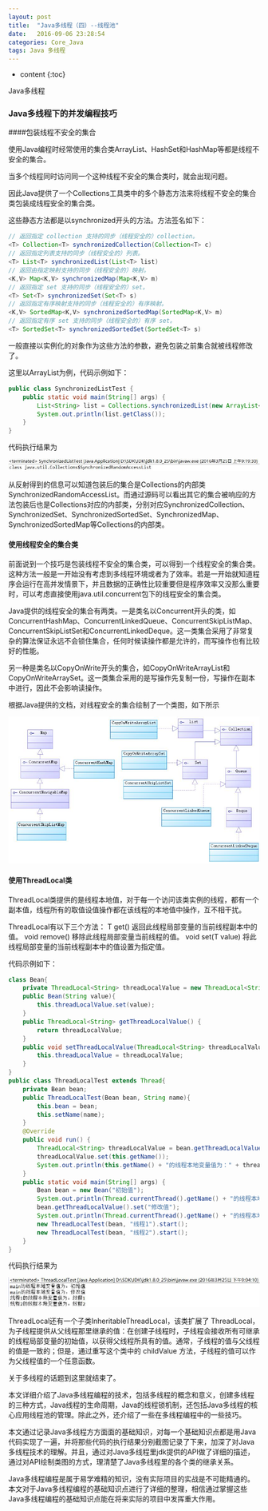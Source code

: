```yaml
---
layout: post
title:  "Java多线程（四）--线程池"
date:   2016-09-06 23:28:54
categories: Core_Java
tags: Java 多线程
---
```


* content
{:toc}

Java多线程




### Java多线程下的并发编程技巧

####包装线程不安全的集合

使用Java编程时经常使用的集合类ArrayList、HashSet和HashMap等都是线程不安全的集合。

当多个线程同时访问同一个这种线程不安全的集合类时，就会出现问题。

因此Java提供了一个Collections工具类中的多个静态方法来将线程不安全的集合类包装成线程安全的集合类。

这些静态方法都是以synchronized开头的方法。方法签名如下：

```java
// 返回指定 collection 支持的同步（线程安全的）collection。
<T> Collection<T> synchronizedCollection(Collection<T> c) 
// 返回指定列表支持的同步（线程安全的）列表。
<T> List<T> synchronizedList(List<T> list) 
// 返回由指定映射支持的同步（线程安全的）映射。
<K,V> Map<K,V> synchronizedMap(Map<K,V> m) 
// 返回指定 set 支持的同步（线程安全的）set。
<T> Set<T> synchronizedSet(Set<T> s) 
// 返回指定有序映射支持的同步（线程安全的）有序映射。
<K,V> SortedMap<K,V> synchronizedSortedMap(SortedMap<K,V> m) 
// 返回指定有序 set 支持的同步（线程安全的）有序 set。
<T> SortedSet<T> synchronizedSortedSet(SortedSet<T> s) 
```

一般直接以实例化的对象作为这些方法的参数，避免包装之前集合就被线程修改了。

这里以ArrayList为例，代码示例如下：

```java
public class SynchronizedListTest {
	public static void main(String[] args) {
		List<String> list = Collections.synchronizedList(new ArrayList<String>());
		System.out.println(list.getClass());
	}
}
```

代码执行结果为

![Collections.jpg](/images/Core_Java/JavaThread5/Collections.jpg)


从反射得到的信息可以知道包装后的集合是Collections的内部类SynchronizedRandomAccessList。而通过源码可以看出其它的集合被响应的方法包装后也是Collections对应的内部类，分别对应SynchronizedCollection、SynchronizedSet、SynchronizedSortedSet、SynchronizedMap、SynchronizedSortedMap等Collections的内部类。

#### 使用线程安全的集合类

前面说到一个技巧是包装线程不安全的集合类，可以得到一个线程安全的集合类。这种方法一般是一开始没有考虑到多线程环境或者为了效率。若是一开始就知道程序会运行在高并发情景下，并且数据的正确性比较重要但是程序效率又没那么重要时，可以考虑直接使用java.util.concurrent包下的线程安全的集合类。

Java提供的线程安全的集合有两类。一是类名以Concurrent开头的类，如ConcurrentHashMap、ConcurrentLinkedQueue、ConcurrentSkipListMap、ConcurrentSkipListSet和ConcurrentLinkedDeque。这一类集合采用了非常复杂的算法保证永远不会锁住集合，任何时候读操作都是允许的，而写操作也有比较好的性能。

另一种是类名以CopyOnWrite开头的集合，如CopyOnWriteArrayList和CopyOnWriteArraySet。这一类集合采用的是写操作先复制一份，写操作在副本中进行，因此不会影响读操作。

根据Java提供的文档，对线程安全的集合绘制了一个类图，如下所示

![ConcurrentCollection.jpg](/images/Core_Java/JavaThread5/ConcurrentCollection.jpg)

#### 使用ThreadLocal类

ThreadLocal类提供的是线程本地值，对于每一个访问该类实例的线程，都有一个副本值，线程所有的取值设值操作都在该线程的本地值中操作，互不相干扰。

ThreadLocal有以下三个方法：
T get() 返回此线程局部变量的当前线程副本中的值。
void remove() 移除此线程局部变量当前线程的值。
void set(T value) 将此线程局部变量的当前线程副本中的值设置为指定值。

代码示例如下：

```java
class Bean{
	private ThreadLocal<String> threadLocalValue = new ThreadLocal<String>();
	public Bean(String value){
		this.threadLocalValue.set(value);
	}
	public ThreadLocal<String> getThreadLocalValue() {
		return threadLocalValue;
	}
	public void setThreadLocalValue(ThreadLocal<String> threadLocalValue) {
		this.threadLocalValue = threadLocalValue;
	}
}
public class ThreadLocalTest extends Thread{
	private Bean bean;
	public ThreadLocalTest(Bean bean, String name){
		this.bean = bean;
		this.setName(name);
	}
	@Override
	public void run() {
		ThreadLocal<String> threadLocalValue = bean.getThreadLocalValue();
		threadLocalValue.set(this.getName());
		System.out.println(this.getName() + "的线程本地变量值为：" + threadLocalValue.get());
	}
	public static void main(String[] args) {
		Bean bean = new Bean("初始值");
		System.out.println(Thread.currentThread().getName() + "的线程本地变量值为：" + bean.getThreadLocalValue().get());
		bean.getThreadLocalValue().set("修改值");
		System.out.println(Thread.currentThread().getName() + "的线程本地变量值为：" + bean.getThreadLocalValue().get());
		new ThreadLocalTest(bean, "线程1").start();
		new ThreadLocalTest(bean, "线程2").start();
	}
}
```

代码执行结果为

![ThreadLocal.jpg](/images/Core_Java/JavaThread5/ThreadLocal.jpg)

ThreadLocal还有一个子类InheritableThreadLocal，该类扩展了 ThreadLocal，为子线程提供从父线程那里继承的值：在创建子线程时，子线程会接收所有可继承的线程局部变量的初始值，以获得父线程所具有的值。通常，子线程的值与父线程的值是一致的；但是，通过重写这个类中的 childValue 方法，子线程的值可以作为父线程值的一个任意函数。

 
关于多线程的话题到这里就结束了。

本文详细介绍了Java多线程编程的技术，包括多线程的概念和意义，创建多线程的三种方式，Java线程的生命周期，Java的线程锁机制，还包括Java多线程的核心应用线程池的管理。除此之外，还介绍了一些在多线程编程中的一些技巧。

本文通过记录Java多线程方方面面的基础知识，对每一个基础知识点都是用Java代码实现了一遍，并将那些代码的执行结果分别截图记录了下来，加深了对Java多线程技术的理解。并且，通过对Java多线程里jdk提供的API做了详细的描述，通过对API绘制类图的方式，理清楚了Java多线程里的各个类的继承关系。

Java多线程编程是属于易学难精的知识，没有实际项目的实战是不可能精通的。本文对于Java多线程编程的基础知识点进行了详细的整理，相信通过掌握这些Java多线程编程的基础知识点能在将来实际的项目中发挥重大作用。
